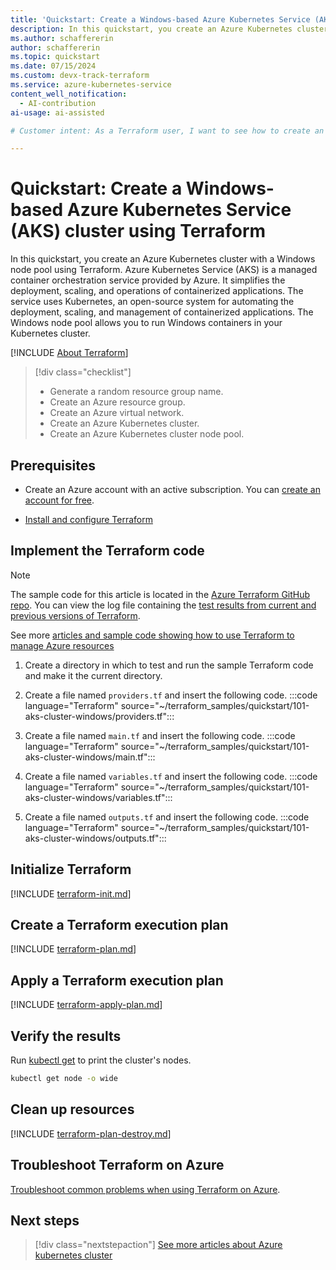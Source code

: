 ```yaml
---
title: 'Quickstart: Create a Windows-based Azure Kubernetes Service (AKS) cluster using Terraform'
description: In this quickstart, you create an Azure Kubernetes cluster with a default node pool and a separate Windows node pool.
ms.author: schaffererin
author: schaffererin
ms.topic: quickstart
ms.date: 07/15/2024
ms.custom: devx-track-terraform
ms.service: azure-kubernetes-service
content_well_notification:
  - AI-contribution
ai-usage: ai-assisted

# Customer intent: As a Terraform user, I want to see how to create an Azure Kubernetes cluster with a Windows node pool.

---
```


# Quickstart: Create a Windows-based Azure Kubernetes Service (AKS) cluster using Terraform

In this quickstart, you create an Azure Kubernetes cluster with a Windows node pool using Terraform. Azure Kubernetes Service (AKS) is a managed container orchestration service provided by Azure. It simplifies the deployment, scaling, and operations of containerized applications. The service uses Kubernetes, an open-source system for automating the deployment, scaling, and management of containerized applications. The Windows node pool allows you to run Windows containers in your Kubernetes cluster.

[!INCLUDE [About Terraform](~/azure-dev-docs-pr/articles/terraform/includes/abstract.md)]

> [!div class="checklist"]
> * Generate a random resource group name.
> * Create an Azure resource group.
> * Create an Azure virtual network.
> * Create an Azure Kubernetes cluster.
> * Create an Azure Kubernetes cluster node pool.

## Prerequisites

- Create an Azure account with an active subscription. You can [create an account for free](https://azure.microsoft.com/free/?WT.mc_id=A261C142F).

- [Install and configure Terraform](/azure/developer/terraform/quickstart-configure)

## Implement the Terraform code

> [!NOTE]
> The sample code for this article is located in the [Azure Terraform GitHub repo](https://github.com/Azure/terraform/tree/master/quickstart/101-aks-cluster-windows). You can view the log file containing the [test results from current and previous versions of Terraform](https://github.com/Azure/terraform/tree/master/quickstart/101-aks-cluster-windows/TestRecord.md).
>
> See more [articles and sample code showing how to use Terraform to manage Azure resources](/azure/terraform)

1. Create a directory in which to test and run the sample Terraform code and make it the current directory.

1. Create a file named `providers.tf` and insert the following code.
    :::code language="Terraform" source="~/terraform_samples/quickstart/101-aks-cluster-windows/providers.tf":::

1. Create a file named `main.tf` and insert the following code.
    :::code language="Terraform" source="~/terraform_samples/quickstart/101-aks-cluster-windows/main.tf":::

1. Create a file named `variables.tf` and insert the following code.
    :::code language="Terraform" source="~/terraform_samples/quickstart/101-aks-cluster-windows/variables.tf":::

1. Create a file named `outputs.tf` and insert the following code.
    :::code language="Terraform" source="~/terraform_samples/quickstart/101-aks-cluster-windows/outputs.tf":::

## Initialize Terraform

[!INCLUDE [terraform-init.md](~/azure-dev-docs-pr/articles/terraform/includes/terraform-init.md)]

## Create a Terraform execution plan

[!INCLUDE [terraform-plan.md](~/azure-dev-docs-pr/articles/terraform/includes/terraform-plan.md)]

## Apply a Terraform execution plan

[!INCLUDE [terraform-apply-plan.md](~/azure-dev-docs-pr/articles/terraform/includes/terraform-apply-plan.md)]

## Verify the results

Run [kubectl get](https://kubernetes.io/docs/reference/generated/kubectl/kubectl-commands#get) to print the cluster's nodes.

```bash
kubectl get node -o wide
```

## Clean up resources

[!INCLUDE [terraform-plan-destroy.md](~/azure-dev-docs-pr/articles/terraform/includes/terraform-plan-destroy.md)]

## Troubleshoot Terraform on Azure

[Troubleshoot common problems when using Terraform on Azure](/azure/developer/terraform/troubleshoot).

## Next steps

> [!div class="nextstepaction"]
> [See more articles about Azure kubernetes cluster](/azure/aks)
